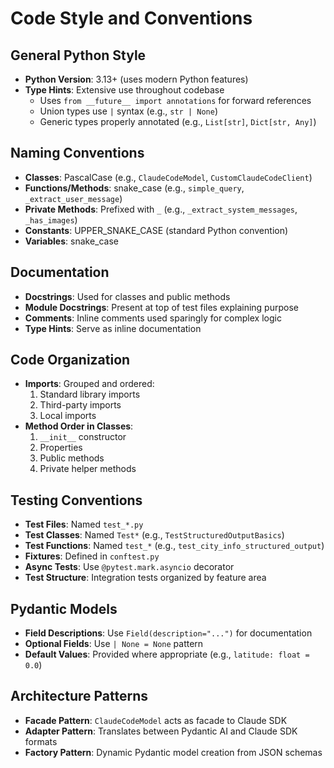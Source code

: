 # Code Style and Conventions

## General Python Style
- **Python Version**: 3.13+ (uses modern Python features)
- **Type Hints**: Extensive use throughout codebase
  - Uses `from __future__ import annotations` for forward references
  - Union types use `|` syntax (e.g., `str | None`)
  - Generic types properly annotated (e.g., `List[str]`, `Dict[str, Any]`)

## Naming Conventions
- **Classes**: PascalCase (e.g., `ClaudeCodeModel`, `CustomClaudeCodeClient`)
- **Functions/Methods**: snake_case (e.g., `simple_query`, `_extract_user_message`)
- **Private Methods**: Prefixed with `_` (e.g., `_extract_system_messages`, `_has_images`)
- **Constants**: UPPER_SNAKE_CASE (standard Python convention)
- **Variables**: snake_case

## Documentation
- **Docstrings**: Used for classes and public methods
- **Module Docstrings**: Present at top of test files explaining purpose
- **Comments**: Inline comments used sparingly for complex logic
- **Type Hints**: Serve as inline documentation

## Code Organization
- **Imports**: Grouped and ordered:
  1. Standard library imports
  2. Third-party imports
  3. Local imports
- **Method Order in Classes**:
  1. `__init__` constructor
  2. Properties
  3. Public methods
  4. Private helper methods

## Testing Conventions
- **Test Files**: Named `test_*.py`
- **Test Classes**: Named `Test*` (e.g., `TestStructuredOutputBasics`)
- **Test Functions**: Named `test_*` (e.g., `test_city_info_structured_output`)
- **Fixtures**: Defined in `conftest.py`
- **Async Tests**: Use `@pytest.mark.asyncio` decorator
- **Test Structure**: Integration tests organized by feature area

## Pydantic Models
- **Field Descriptions**: Use `Field(description="...")` for documentation
- **Optional Fields**: Use `| None = None` pattern
- **Default Values**: Provided where appropriate (e.g., `latitude: float = 0.0`)

## Architecture Patterns
- **Facade Pattern**: `ClaudeCodeModel` acts as facade to Claude SDK
- **Adapter Pattern**: Translates between Pydantic AI and Claude SDK formats
- **Factory Pattern**: Dynamic Pydantic model creation from JSON schemas
